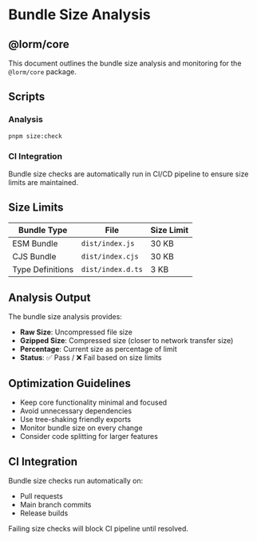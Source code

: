 # Bundle Size Analysis

## @lorm/core

This document outlines the bundle size analysis and monitoring for the `@lorm/core` package.

## Scripts

### Analysis
```bash
pnpm size:check
```

### CI Integration
Bundle size checks are automatically run in CI/CD pipeline to ensure size limits are maintained.

## Size Limits

| Bundle Type | File | Size Limit |
|-------------|------|------------|
| ESM Bundle | `dist/index.js` | 30 KB |
| CJS Bundle | `dist/index.cjs` | 30 KB |
| Type Definitions | `dist/index.d.ts` | 3 KB |

## Analysis Output

The bundle size analysis provides:

- **Raw Size**: Uncompressed file size
- **Gzipped Size**: Compressed size (closer to network transfer size)
- **Percentage**: Current size as percentage of limit
- **Status**: ✅ Pass / ❌ Fail based on size limits

## Optimization Guidelines

- Keep core functionality minimal and focused
- Avoid unnecessary dependencies
- Use tree-shaking friendly exports
- Monitor bundle size on every change
- Consider code splitting for larger features

## CI Integration

Bundle size checks run automatically on:
- Pull requests
- Main branch commits
- Release builds

Failing size checks will block CI pipeline until resolved.